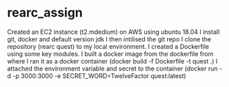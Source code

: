 # rearc_assign
Created an EC2 instance (t2.mdedium) on AWS using ubuntu 18.04
I install git, docker and default version jdk
I then intilised the git repo
I clone the repository (rearc quest) to my local environment.
I created a Dockerfile using some key modules.
I built a docker image from the dockerfile from where I ran it as a docker container (docker build -f Dockerfile -t quest .)
I attached the environment variable and secret to the container (docker run -d -p 3000:3000 -e SECRET_WORD=TwelveFactor quest:latest) 
